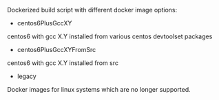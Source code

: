 
Dockerized build script with different docker image options:

* centos6PlusGccXY

centos6 with gcc X.Y installed from various centos devtoolset packages

* centos6PlusGccXYFromSrc

centos6 with gcc X.Y installed from src

* legacy

Docker images for linux systems which are no longer supported.

